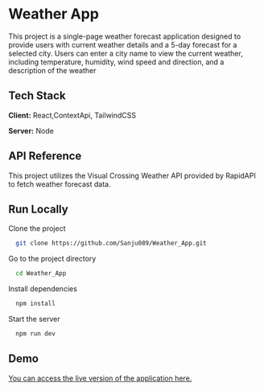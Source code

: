 
# Weather App

This project is a single-page weather forecast application designed to provide users with current weather details and a 5-day forecast for a selected city. Users can enter a city name to view the current weather, including temperature, humidity, wind speed and direction, and a description of the weather


## Tech Stack

**Client:** React,ContextApi, TailwindCSS

**Server:** Node


## API Reference

This project utilizes the Visual Crossing Weather API provided by RapidAPI to fetch weather forecast data.



## Run Locally

Clone the project

```bash
  git clone https://github.com/Sanju089/Weather_App.git
```

Go to the project directory

```bash
  cd Weather_App
```

Install dependencies

```bash
  npm install
```

Start the server

```bash
  npm run dev
```

## Demo

[You can access the live version of the application here.](https://sanju089.github.io/Weather_App/)